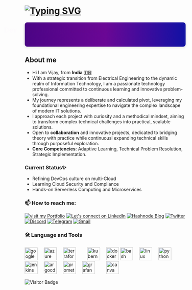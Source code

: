 <h1><a href="https://git.io/typing-svg"><img src="https://readme-typing-svg.demolab.com?font=Fira+Code&weight=800&size=32&pause=1000&color=51bacf&Left=true&vLeft=true&width=1200&height=60&lines=Greetings+%F0%9F%8C%90+Tech+Explorers!;Bridging+Innovation+Through+Cloud+%26+DevOps;Appreciate+Your+Curiosity+%26+Connection+%E2%9C%A8" alt="Typing SVG" /></a></h1>

<div style="display: inline-flex; justify-content: center; align-items: center; padding: 10px 20px; background: linear-gradient(90deg,rgb(75, 4, 133),rgb(106, 7, 149),rgb(17, 17, 164)); color: white; font-family: Roboto, Roboto; font-size: 24px; font-weight: bold; border-radius: 8px; box-shadow: 0 2px 8px rgba(0, 0, 0, 0.15);">
  <span style="animation: fadeIn 5s infinite, slideIn 3s infinite;">
    Bridging <span style="color: #BA55D3;">Dev</span> & <span style="color: #FFD700;">Ops</span> through <span style="color: #FF8C00;">Cloud-Native</span> solutions
  </span>
</div>

<style>
  @keyframes fadeIn {
    0%, 100% { opacity: 0; }
    50% { opacity: 1; }
  }

  @keyframes slideIn {
    0% { transform: translateX(-40%); }
    50% { transform: translateX(0); }
    100% { transform: translateX(40%); }
  }
</style>


## About me

- Hi I am Vijay, from **India 🇮🇳** 
- With a strategic transition from Electrical Engineering to the dynamic realm of Information Technology, I am a passionate technology professional committed to continuous learning and innovative problem-solving. 
- My journey represents a deliberate and calculated pivot, leveraging my foundational engineering expertise to navigate the complex landscape of modern IT solutions.
- I approach each project with curiosity and a methodical mindset, aiming to transform complex technical challenges into practical, scalable solutions.
- Open to **collaboration** and innovative projects, dedicated to bridging theory with practice while continuousl expanding technical skills through purposeful exploration.
- **Core Competencies**: Adaptive Learning, Technical Problem Resolution, Strategic Implementation.

### Current Status✨
+ Refining DevOps culture on multi-Cloud
+ Learning Cloud Security and Compliance
+ Hands-on Serverless Computing and Microservices

### 📫 How to reach me:
[![visit my Portfolio](https://img.shields.io/badge/visit_my_Portfolio-%23000000.svg?style=for-the-badge&logo=firefox&logoColor=#FF7139)](https://vijaysingh.cloud)   [![Let's connect on LinkedIn](https://img.shields.io/badge/Let's_connect_🤝-%230077B5.svg?style=for-the-badge&logo=linkedin&logoColor=white)](https://www.linkedin.com/in/vsingh55/) [![Hashnode Blog](https://img.shields.io/badge/-Visit_my_Blogs-034efc?style=for-the-badge&logo=hashnode&logoColor=white)](https://blogs.vijaysingh.cloud/) [![Twitter](https://img.shields.io/badge/-@Follow_me-1DA1F2?style=for-the-badge&logo=twitter&logoColor=white)](https://x.com/vsingh_55) 
[![Discord](https://img.shields.io/badge/-Discord%20Chat-5865F2?style=for-the-badge&logo=discord&logoColor=white)](https://discord.com/channels/1204683007789891634/1204683008422969397)
[![Telegram](https://img.shields.io/badge/-Join%20Chat-2CA5E0?style=for-the-badge&logo=telegram&logoColor=white)](https://t.me/+l0yIB7oFeKdmZjk9)
[![Gmail](https://img.shields.io/badge/-shoot_me_mail-a284e8?style=for-the-badge&logo=gmail&logoColor=white)](mailto:vscit23@gmail.com)



  
<!-- ## Languages, Technologies and Tools ⚡ 

![Bash](https://img.shields.io/badge/-Bash-black?style=flat-square&logo=Bash)
![JSON](https://img.shields.io/badge/-JSON-black?style=flat-square&logo=JSON)
![Python](https://img.shields.io/badge/-Python-black?style=flat-square&logo=Python)

![Azure](https://img.shields.io/badge/-Azure-blue?style=round-square&logo=Microsoft-Azure)
![GCP](https://img.shields.io/badge/-GCP-black?style=round-square&logo=Google-Cloud)
![AWS](https://img.shields.io/badge/-AWS-black?style=round-square&logo=Amazon-AWS)
![Linux](https://img.shields.io/badge/-Linux-black?style=round-square&logo=Linux)
![Git](https://img.shields.io/badge/-Git-black?style=round-square&logo=Git)
![Docker](https://img.shields.io/badge/-Docker-black?style=round-square&logo=Docker)
![Kubernetes](https://img.shields.io/badge/-Kubernetes-black?style=round-square&logo=Kubernetes)
![Ansible](https://img.shields.io/badge/-Ansible-black?style=round-square&logo=Ansible)
![Terraform](https://img.shields.io/badge/-Terraform-black?style=round-square&logo=Terraform) -->

###

<h3 align="left">🛠 Language and Tools</h3>

###

<div align="left">
  <!-- <img src="put the  logo link of aws" height="40" alt="amazonwebservices logo"  />
  <img width="12" /> -->
  <img src="https://cdn.jsdelivr.net/gh/devicons/devicon/icons/googlecloud/googlecloud-original.svg" height="40" alt="googlecloud logo"  />
  <img width="12" />
  <img src="https://cdn.jsdelivr.net/gh/devicons/devicon/icons/azure/azure-original.svg" height="40" alt="azure logo"  />
  <img width="12" />
  <!-- <img src="https://cdn.jsdelivr.net/gh/devicons/devicon/icons/circleci/circleci-plain.svg" height="40" alt="circleci logo"  /> -->
  <!-- <img width="12" /> -->
  <img src="https://cdn.jsdelivr.net/gh/devicons/devicon/icons/terraform/terraform-original.svg" height="40" alt="terraform logo"  />
  <img width="12" />
  <img width="12" />
  <img src="https://cdn.jsdelivr.net/gh/devicons/devicon/icons/kubernetes/kubernetes-plain.svg" height="40" alt="kubernetes logo"  />
  <img width="12" />
  <img src="https://cdn.jsdelivr.net/gh/devicons/devicon/icons/docker/docker-plain-wordmark.svg" height="40" alt="docker logo"  />
  <img src="https://cdn.jsdelivr.net/gh/devicons/devicon/icons/bash/bash-original.svg" height="40" alt="bash logo"  />
  <img width="12" />
  <img src="https://cdn.jsdelivr.net/gh/devicons/devicon/icons/linux/linux-original.svg" height="40" alt="linux logo"  />
  <img width="12" />
  <img src="https://cdn.jsdelivr.net/gh/devicons/devicon/icons/python/python-original.svg" height="40" alt="python logo"  />
  <img width="12" />
  <!-- <img src="https://cdn.jsdelivr.net/gh/devicons/devicon/icons/nginx/nginx-original.svg" height="40" alt="nginx logo"  />
  <img width="12" /> -->
  <img src="https://cdn.jsdelivr.net/gh/devicons/devicon/icons/jenkins/jenkins-line.svg" height="40" alt="jenkins logo"  />
  <img width="12" />
  <img src="https://cdn.jsdelivr.net/gh/devicons/devicon/icons/argocd/argocd-original.svg" height="40" alt="argocd logo"  />
  <img width="12" />
  <img src="https://cdn.jsdelivr.net/gh/devicons/devicon/icons/prometheus/prometheus-original.svg" height="40" alt="prometheus logo"  />
  <img width="12" />
  <img src="https://cdn.jsdelivr.net/gh/devicons/devicon/icons/grafana/grafana-original.svg" height="40" alt="grafana logo"  />
  <img width="12" />
  <!-- <img src="https://cdn.jsdelivr.net/gh/devicons/devicon/icons/ansible/ansible-original.svg" height="40" alt="ansible logo"  />
  <img width="12" />
  <img src="https://cdn.jsdelivr.net/gh/devicons/devicon/icons/bitbucket/bitbucket-original.svg" height="40" alt="bitbucket logo"  /> -->
  <img width="12" />
  <img src="https://cdn.jsdelivr.net/gh/devicons/devicon/icons/canva/canva-original.svg" height="40" alt="canva logo"  />
  <img width="12" />
</div>

![Visitor Badge](https://visitor-badge.laobi.icu/badge?page_id=vsingh55.vsingh55)

